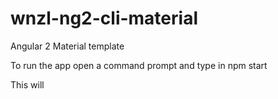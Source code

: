 # wnzl-ng2-cli-material
Angular 2 Material template

To run the app open a command prompt and type in 
npm start

This will 
